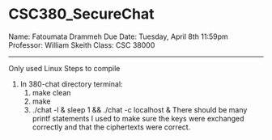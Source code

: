 # CSC380_SecureChat

Name: Fatoumata Drammeh
Due Date: Tuesday, April 8th 11:59pm
Professor: William Skeith
Class: CSC 38000

_______________________________________________________________________________________________________________________________
Only used Linux
Steps to compile 
1. In 380-chat directory terminal:
   1. make clean
   2. make
   3. ./chat -l & sleep 1 && ./chat -c localhost &
There should be many printf statements I used to make sure the keys were exchanged correctly and that the ciphertexts were correct. 
   
